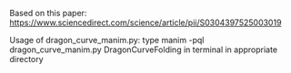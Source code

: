 Based on this paper: https://www.sciencedirect.com/science/article/pii/S0304397525003019

Usage of dragon_curve_manim.py: type manim -pql dragon_curve_manim.py DragonCurveFolding in terminal in appropriate directory
